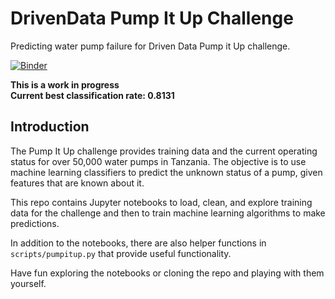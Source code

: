 # DrivenData Pump It Up Challenge
Predicting water pump failure for Driven Data Pump it Up challenge.

[![Binder](http://mybinder.org/badge.svg)](http://mybinder.org:/repo/georgerichardson/pumpit)

**This is a work in progress**  
**Current best classification rate: 0.8131**

## Introduction
The Pump It Up challenge provides training data and the current operating status for over 50,000 water pumps in Tanzania. The objective is to use machine learning classifiers to predict the unknown status of a pump, given features that are known about it. 

This repo contains Jupyter notebooks to load, clean, and explore training data for the challenge and then to train machine learning algorithms to make predictions.

In addition to the notebooks, there are also helper functions in `scripts/pumpitup.py` that provide useful functionality.

Have fun exploring the notebooks or cloning the repo and playing with them yourself.


